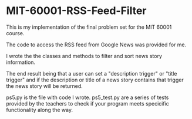 # MIT-60001-RSS-Feed-Filter
This is my implementation of the final problem set for the MIT 60001 course.

The code to access the RSS feed from Google News was provided for me. 

I wrote the  the classes and methods to filter and sort news story information.

The end result being that a user can set a "description trigger" or "title trigger" and if the description or title of a news story contains that trigger the news story will be returned.

ps5.py is the file with code I wrote. 
ps5_test.py are a series of tests provided by the teachers to check if your program meets specicific functionality along the way.
